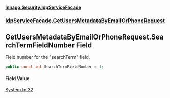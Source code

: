 #### [Innago\.Security\.IdpServiceFacade](../../index.md 'index')
### [IdpServiceFacade](../index.md 'IdpServiceFacade').[GetUsersMetadataByEmailOrPhoneRequest](index.md 'IdpServiceFacade\.GetUsersMetadataByEmailOrPhoneRequest')

## GetUsersMetadataByEmailOrPhoneRequest\.SearchTermFieldNumber Field

Field number for the "searchTerm" field\.

```csharp
public const int SearchTermFieldNumber = 1;
```

#### Field Value
[System\.Int32](https://learn.microsoft.com/en-us/dotnet/api/system.int32 'System\.Int32')